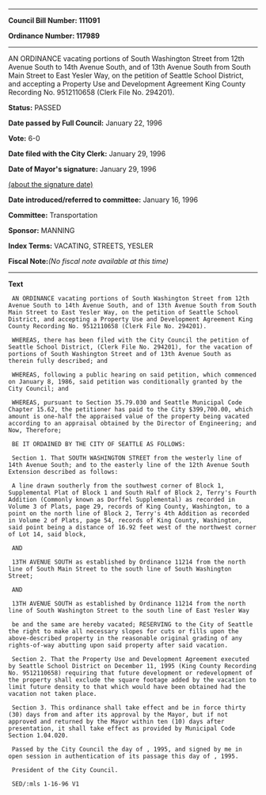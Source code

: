 

********

**Council Bill Number: 111091**
   
**Ordinance Number: 117989**
********

 AN ORDINANCE vacating portions of South Washington Street from 12th Avenue South to 14th Avenue South, and of 13th Avenue South from South Main Street to East Yesler Way, on the petition of Seattle School District, and accepting a Property Use and Development Agreement King County Recording No. 9512110658 (Clerk File No. 294201).

**Status:** PASSED
   
**Date passed by Full Council:** January 22, 1996
   
**Vote:** 6-0
   
**Date filed with the City Clerk:** January 29, 1996
   
**Date of Mayor's signature:** January 29, 1996
   
[(about the signature date)](/~public/approvaldate.htm)
   
   
   
**Date introduced/referred to committee:** January 16, 1996
   
**Committee:** Transportation
   
**Sponsor:** MANNING
   
   
**Index Terms:** VACATING, STREETS, YESLER

**Fiscal Note:**_(No fiscal note available at this time)_

********

**Text**
   
```
 AN ORDINANCE vacating portions of South Washington Street from 12th Avenue South to 14th Avenue South, and of 13th Avenue South from South Main Street to East Yesler Way, on the petition of Seattle School District, and accepting a Property Use and Development Agreement King County Recording No. 9512110658 (Clerk File No. 294201).

 WHEREAS, there has been filed with the City Council the petition of Seattle School District, (Clerk File No. 294201), for the vacation of portions of South Washington Street and of 13th Avenue South as therein fully described; and

 WHEREAS, following a public hearing on said petition, which commenced on January 8, 1986, said petition was conditionally granted by the City Council; and

 WHEREAS, pursuant to Section 35.79.030 and Seattle Municipal Code Chapter 15.62, the petitioner has paid to the City $399,700.00, which amount is one-half the appraised value of the property being vacated according to an appraisal obtained by the Director of Engineering; and Now, Therefore;

 BE IT ORDAINED BY THE CITY OF SEATTLE AS FOLLOWS:

 Section 1. That SOUTH WASHINGTON STREET from the westerly line of 14th Avenue South; and to the easterly line of the 12th Avenue South Extension described as follows:

 A line drawn southerly from the southwest corner of Block 1, Supplemental Plat of Block 1 and South Half of Block 2, Terry's Fourth Addition (Commonly known as Dorffel Supplemental) as recorded in Volume 3 of Plats, page 29, records of King County, Washington, to a point on the north line of Block 2, Terry's 4th Addition as recorded in Volume 2 of Plats, page 54, records of King County, Washington, said point being a distance of 16.92 feet west of the northwest corner of Lot 14, said block,

 AND

 13TH AVENUE SOUTH as established by Ordinance 11214 from the north line of South Main Street to the south line of South Washington Street;

 AND

 13TH AVENUE SOUTH as established by Ordinance 11214 from the north line of South Washington Street to the south line of East Yesler Way

 be and the same are hereby vacated; RESERVING to the City of Seattle the right to make all necessary slopes for cuts or fills upon the above-described property in the reasonable original grading of any rights-of-way abutting upon said property after said vacation.

 Section 2. That the Property Use and Development Agreement executed by Seattle School District on December 11, 1995 (King County Recording No. 9512110658) requiring that future development or redevelopment of the property shall exclude the square footage added by the vacation to limit future density to that which would have been obtained had the vacation not taken place.

 Section 3. This ordinance shall take effect and be in force thirty (30) days from and after its approval by the Mayor, but if not approved and returned by the Mayor within ten (10) days after presentation, it shall take effect as provided by Municipal Code Section 1.04.020.

 Passed by the City Council the day of , 1995, and signed by me in open session in authentication of its passage this day of , 1995.

 President of the City Council.

 SED/:mls 1-16-96 V1

```
